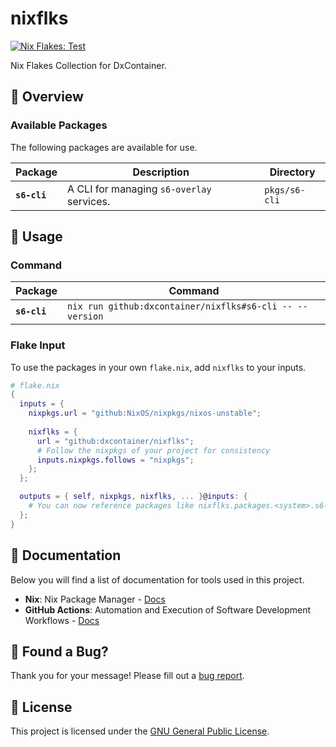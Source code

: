 # nixflks

[![Nix Flakes: Test](../../actions/workflows/nix-flakes-test.yml/badge.svg)](../../actions/workflows/nix-flakes-test.yml)

Nix Flakes Collection for DxContainer.

## 📜 Overview

### Available Packages

The following packages are available for use.

<table>
  <thead>
    <tr>
      <th>Package</th>
      <th>Description</th>
      <th>Directory</th>
    </tr>
  </thead>
  <tbody>
    <tr>
      <td>
        <strong><code>s6-cli</code></strong>
      </td>
      <td>A CLI for managing <code>s6-overlay</code> services.</td>
      <td><code>pkgs/s6-cli</code></td>
    </tr>
  </tbody>
</table>

## 🚀 Usage

### Command

<table>
  <thead>
    <tr>
      <th>Package</th>
      <th>Command</th>
    </tr>
  </thead>
  <tbody>
    <tr>
      <td>
        <strong><code>s6-cli</code></strong>
      </td>
      <td><code>nix run github:dxcontainer/nixflks#s6-cli -- --version</code></td>
    </tr>
  </tbody>
</table>

### Flake Input

To use the packages in your own `flake.nix`, add `nixflks` to your inputs.

```nix
# flake.nix
{
  inputs = {
    nixpkgs.url = "github:NixOS/nixpkgs/nixos-unstable";
    
    nixflks = {
      url = "github:dxcontainer/nixflks";
      # Follow the nixpkgs of your project for consistency
      inputs.nixpkgs.follows = "nixpkgs";
    };
  };

  outputs = { self, nixpkgs, nixflks, ... }@inputs: {
    # You can now reference packages like nixflks.packages.<system>.s6-cli
  };
}
```

## 📖 Documentation

Below you will find a list of documentation for tools used in this project.

- **Nix**: Nix Package Manager - [Docs](https://nixos.org)
- **GitHub Actions**: Automation and Execution of Software Development Workflows - [Docs](https://docs.github.com/en/actions)

## 🐛 Found a Bug?

Thank you for your message! Please fill out a [bug report](../../issues/new?assignees=&labels=&template=bug_report.md&title=).

## 📖 License

This project is licensed under the [GNU General Public License](https://www.gnu.org/licenses/gpl-3.0.txt).